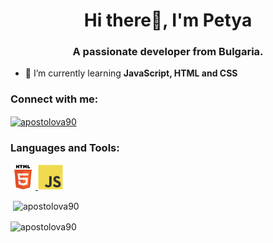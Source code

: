 <h1 align="center">Hi there👋, I'm Petya</h1>
<h3 align="center">A passionate developer from Bulgaria.</h3>

- 🌱 I’m currently learning **JavaScript, HTML and CSS**

<h3 align="left">Connect with me:</h3>
<p align="left">
<a href="https://instagram.com/apostolova90" target="blank"><img align="center" src="https://raw.githubusercontent.com/rahuldkjain/github-profile-readme-generator/master/src/images/icons/Social/instagram.svg" alt="apostolova90" height="30" width="40" /></a>
</p>

<h3 align="left">Languages and Tools:</h3>
<p align="left"> <a href="https://www.w3.org/html/" target="_blank" rel="noreferrer"> <img src="https://raw.githubusercontent.com/devicons/devicon/master/icons/html5/html5-original-wordmark.svg" alt="html5" width="40" height="40"/> </a> <a href="https://developer.mozilla.org/en-US/docs/Web/JavaScript" target="_blank" rel="noreferrer"> <img src="https://raw.githubusercontent.com/devicons/devicon/master/icons/javascript/javascript-original.svg" alt="javascript" width="40" height="40"/> </a> </p>

<p>&nbsp;<img align="center" src="https://github-readme-stats.vercel.app/api?username=apostolova90&show_icons=true&locale=en" alt="apostolova90" /></p>

<p><img align="center" src="https://github-readme-streak-stats.herokuapp.com/?user=apostolova90&" alt="apostolova90" /></p>
